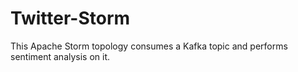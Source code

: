 # Twitter-Storm

This Apache Storm topology consumes a Kafka topic and performs sentiment analysis on it.
